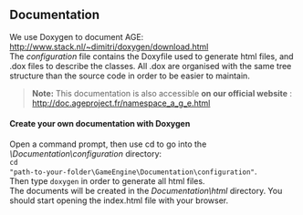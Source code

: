 Documentation
-------------
We use Doxygen to document AGE: http://www.stack.nl/~dimitri/doxygen/download.html   
The *configuration* file contains the Doxyfile used to generate html files, and .dox files to describe the classes. All .dox are organised with the same tree structure than the source code in order to be easier to maintain.

> **Note:**
This documentation is also accessible **on our official website** : http://doc.ageproject.fr/namespace_a_g_e.html

#### Create your own documentation with Doxygen
Open a command prompt, then use cd to go into the *\Documentation\configuration* directory:  
<code>cd "path-to-your-folder\GameEngine\Documentation\configuration"</code>.  
Then type <code>doxygen</code> in order to generate all html files.  
The documents will be created in the *Documentation\html* directory. You should start opening the index.html file with your browser.

